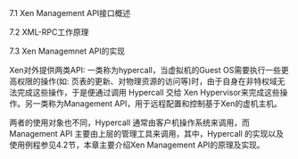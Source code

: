 7.1 Xen Management API接口概述

7.2 XML-RPC工作原理

7.3 Xen Managemnet API的实现

Xen对外提供两类API: 一类称为hypercall，当虚拟机的Guest OS需要执行一些更高权限的操作(如: 页表的更新、对物理资源的访问等)时，由于自身在非特权域无法完成这些操作，于是便通过调用 Hypercall 交给 Xen Hypervisor来完成这些操作。另一类称为Management API，用于远程配置和控制基于Xen的虚机主机。

两者的使用对象也不同，Hypercall 通常由客户机操作系统来调用，而Management API 主要由上层的管理工具来调用，其中，Hypercall 的实现以及使用例程参见4.2节，本章主要介绍Xen Management API的原理及实现。